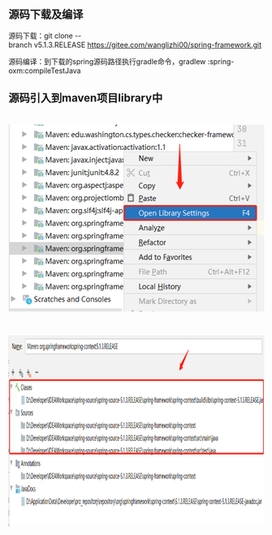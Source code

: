 ## 源码下载及编译

源码下载：git clone --branch v5.1.3.RELEASE https://gitee.com/wanglizhi00/spring-framework.git

源码编译：到下载的spring源码路径执行gradle命令，gradlew :spring-oxm:compileTestJava

## 源码引入到maven项目library中

# <img src="src/docs/asciidoc/images/open-library-settings.png" width="523" height="369">

# <img src="src/docs/asciidoc/images/set-jar-maven-library.png" width="1096" height="377">
